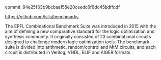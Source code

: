 commit:  94e25f33b9bcbaa155e20ceedc6f6dc45bdffddf

https://github.com/lsils/benchmarks


The EPFL Combinational Benchmark Suite was introduced in 2015 with the aim of defining a new comparative standard for the logic optimization and synthesis community. It originally consisted of 23 combinational circuits designed to challenge modern logic optimization tools. The benchmark suite is divided into arithmetic, random/control and MtM circuits, and each circuit is distributed in Verilog, VHDL, BLIF and AIGER formats.
